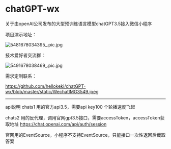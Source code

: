 # chatGPT-wx
关于由openAI公司发布的大型预训练语言模型chatGPT3.5接入微信小程序

项目演示地址：

![5481678034395_.pic.jpg](..%2F..%2F..%2FLibrary%2FContainers%2Fcom.tencent.xinWeChat%2FData%2FLibrary%2FApplication%20Support%2Fcom.tencent.xinWeChat%2F2.0b4.0.9%2F19b8c8c2f260f8262eb16258172182d5%2FMessage%2FMessageTemp%2F9e20f478899dc29eb19741386f9343c8%2FImage%2F5481678034395_.pic.jpg)

技术爱好者交流群：

![5491678038469_.pic.jpg](..%2F..%2F..%2FLibrary%2FContainers%2Fcom.tencent.xinWeChat%2FData%2FLibrary%2FApplication%20Support%2Fcom.tencent.xinWeChat%2F2.0b4.0.9%2F19b8c8c2f260f8262eb16258172182d5%2FMessage%2FMessageTemp%2F9e20f478899dc29eb19741386f9343c8%2FImage%2F5491678038469_.pic.jpg)


需求定制联系：

https://github.com/hellokeki/chatGPT-wx/blob/master/static/WechatIMG3549.jpeg


--------------------------------------------------------------------
api说明
chats1
用的官方api3.5，需要api key100 个轮播速度飞起

chats2
用的反代理，调用官网gpt3.5接口，需要accessToken，accessToken获取地址 https://chat.openai.com/api/auth/session

官网用的EventSource，小程序不支持EventSource，只能接口一次性返回后截取答案

